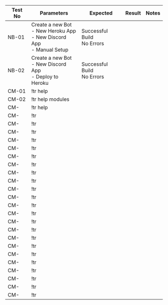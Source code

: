 | Test No | Parameters | Expected | Result | Notes |
|-|-|-|-|-|
| NB-01 | Create a new Bot <br>- New Heroku App <br>- New Discord App <br>- Manual Setup | Successful Build <br>No Errors |  |  |
| NB-02 | Create a new Bot <br>- New Discord App <br>- Deploy to Heroku | Successful Build<br>No Errors |  |  |
| CM-01 | !tr help |  |  |  |
| CM-02 | !tr help modules |  |  |  |
| CM- | !tr help  |  |  |  |
| CM- | !tr |  |  |  |
| CM- | !tr |  |  |  |
| CM- | !tr |  |  |  |
| CM- | !tr |  |  |  |
| CM- | !tr |  |  |  |
| CM- | !tr |  |  |  |
| CM- | !tr |  |  |  |
| CM- | !tr |  |  |  |
| CM- | !tr |  |  |  |
| CM- | !tr |  |  |  |
| CM- | !tr |  |  |  |
| CM- | !tr |  |  |  |
| CM- | !tr |  |  |  |
| CM- | !tr |  |  |  |
| CM- | !tr |  |  |  |
| CM- | !tr |  |  |  |
| CM- | !tr |  |  |  |
| CM- | !tr |  |  |  |
| CM- | !tr |  |  |  |
| CM- | !tr |  |  |  |
| CM- | !tr |  |  |  |
| CM- | !tr |  |  |  |
| CM- | !tr |  |  |  |